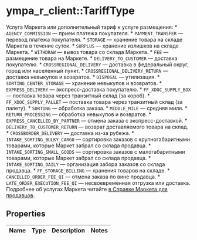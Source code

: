 # ympa_r_client::TariffType

Услуга Маркета или дополнительный тариф к услуге размещения:  * `AGENCY_COMMISSION` — прием платежа покупателя.  * `PAYMENT_TRANSFER` — перевод платежа покупателя.  * `STORAGE` — хранение товара на складе Маркета в течение суток.  * `SURPLUS` — хранение излишков на складе Маркета.  * `WITHDRAW` — вывоз товара со склада Маркета.  * `FEE` — размещение товара на Маркете.  * `DELIVERY_TO_CUSTOMER` — доставка покупателю.  * `CROSSREGIONAL_DELIVERY` — доставка в федеральный округ, город или населенный пункт.  * `CROSSREGIONAL_DELIVERY_RETURN` — доставка невыкупов и возвратов.  * `DISPOSAL` — утилизация.  * `SORTING_CENTER_STORAGE` — хранение невыкупов и возвратов.  * `EXPRESS_DELIVERY` — экспресс-доставка покупателю.  * `FF_XDOC_SUPPLY_BOX` — поставка товара через транзитный склад (за короб).  * `FF_XDOC_SUPPLY_PALLET` — поставка товара через транзитный склад (за палету).  * `SORTING` — обработка заказа.  * `MIDDLE_MILE` — средняя миля.  * `RETURN_PROCESSING` — обработка невыкупов и возвратов.  * `EXPRESS_CANCELLED_BY_PARTNER` — отмена заказа с экспресс-доставкой.  * `DELIVERY_TO_CUSTOMER_RETURN` — возврат доставляемого товара на склад.  * `CROSSBORDER_DELIVERY` — доставка из-за рубежа.  * `INTAKE_SORTING_BULKY_CARGO` — сортировка заказов с крупногабаритными товарами, которые Маркет забрал со склада продавца.  * `INTAKE_SORTING_SMALL_GOODS` — сортировка заказов с малогабаритными товарами, которые Маркет забрал со склада продавца.  * `INTAKE_SORTING_DAILY` — организация забора заказов со склада продавца.  * `FF_STORAGE_BILLING` — хранения товаров на складе.  * `CANCELLED_ORDER_FEE_QI` — отмена заказа по вине продавца.  * `LATE_ORDER_EXECUTION_FEE_QI` — несвоевременная отгрузка или доставка.  Подробнее об услугах Маркета читайте [в Справке Маркета для продавцов](https://yandex.ru/support/marketplace/introduction/rates/index.html). 

## Properties
Name | Type | Description | Notes
------------ | ------------- | ------------- | -------------


